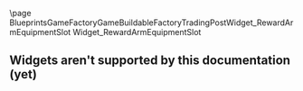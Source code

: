 \page BlueprintsGameFactoryGameBuildableFactoryTradingPostWidget_RewardArmEquipmentSlot Widget_RewardArmEquipmentSlot
## Widgets aren't supported by this documentation (yet)
